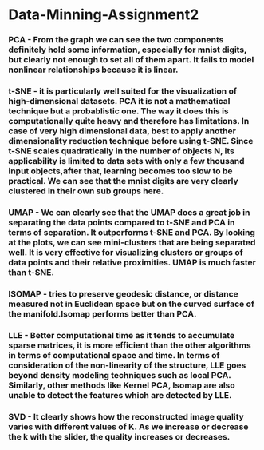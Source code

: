 # Data-Minning-Assignment2

### PCA - From the graph we can see the two components definitely hold some information, especially for mnist digits, but clearly not enough to set all of them apart. It fails to model nonlinear relationships because it is linear.

### t-SNE - it is particularly well suited for the visualization of high-dimensional datasets. PCA it is not a mathematical technique but a probablistic one. The way it does this is computationally quite heavy and therefore has limitations. In case of very high dimensional data, best to apply another dimensionality reduction technique before using t-SNE. Since t-SNE scales quadratically in the number of objects N, its applicability is limited to data sets with only a few thousand input objects,after that, learning becomes too slow to be practical. We can see that the mnist digits are very clearly clustered in their own sub groups here.

### UMAP - We can clearly see that the UMAP does a great job in separating the data points compared to t-SNE and PCA in terms of separation. It outperforms t-SNE and PCA. By looking at the plots, we can see mini-clusters that are being separated well. It is very effective for visualizing clusters or groups of data points and their relative proximities. UMAP is much faster than t-SNE.

### ISOMAP - tries to preserve geodesic distance, or distance measured not in Euclidean space but on the curved surface of the manifold.Isomap performs better than PCA.

### LLE - Better computational time as it tends to accumulate sparse matrices, it is more efficient than the other algorithms in terms of computational space and time. In terms of consideration of the non-linearity of the structure, LLE goes beyond density modeling techniques such as local PCA. Similarly, other methods like Kernel PCA, Isomap are also unable to detect the features which are detected by LLE.

### SVD - It clearly shows how the reconstructed image quality varies with different values of K. As we increase or decrease the k with the slider, the quality increases or decreases.
